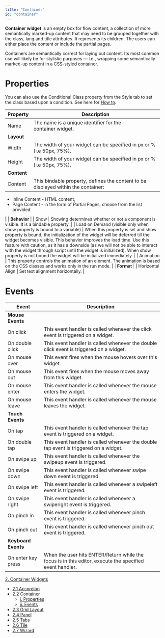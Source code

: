```yaml
---
title: "Container"
id: "container"
---
```


**Container widget** is an empty box for flow content, a collection of more semantically marked-up content that may need to be grouped together with the class, lang and title attributes. It represents its children. The users can either place the content or include the partial pages.

Containers are semantically correct for laying out content. Its most common use will likely be for stylistic purposes — i.e., wrapping some semantically marked-up content in a CSS-styled container.

# Properties

You can also use the Conditional Class property from the Style tab to set the class based upon a condition. See here for [How to](/learn/how-tos/use-conditional-class-property/).

| **Property** | **Description** |
| --- | --- |
| Name | The name is a unique identifier for the container widget. |
| **Layout** |
| Width | The width of your widget can be specified in px or % (i.e 50px, 75%). |
| Height | The width of your widget can be specified in px or % (i.e 50px, 75%). |
| **Content** |
| Content | This bindable property, defines the content to be displayed within the container:
- Inline Content - HTML content,
- Page Content - in the form of Partial Pages, choose from the list provided

 |
| **Behavior** |
| Show | Showing determines whether or not a component is visible. It is a bindable property. |
| Load on Demand (visible only when show property is bound to a variable) | When this property is set and show property is bound, the initialization of the widget will be deferred till the widget becomes visible. This behavior improves the load time. Use this feature with caution, as it has a downside (as we will not be able to interact with the widget through script until the widget is initialized). When show property is not bound the widget will be initialized immediately. |
| Animation | This property controls the animation of an element. The animation is based on the CSS classes and works only in the run mode. |
| **Format** |
| Horizontal Align | Set text alignment horizontally. |

# Events

| **Event** | **Description** |
| --- | --- |
| **Mouse Events** |
| On click | This event handler is called whenever the click event is triggered on a widget. |
| On double click | This event handler is called whenever the double click event is triggered on a widget. |
| On mouse over | This event fires when the mouse hovers over this widget. |
| On mouse out | This event fires when the mouse moves away from this widget. |
| On mouse enter | This event handler is called whenever the mouse enters the widget. |
| On mouse leave | This event handler is called whenever the mouse leaves the widget. |
| **Touch Events** |
| On tap | This event handler is called whenever the tap event is triggered on a widget. |
| On double tap | This event handler is called whenever the double tap event is triggered on a widget. |
| On swipe up | This event handler is called whenever the swipeup event is triggered. |
| On swipe down | This event handler is called whenever swipe down event is triggered. |
| On swipe left | This event handler is called whenever a swipeleft event is triggered. |
| On swipe right | This event handler is called whenever a swiperight event is triggered. |
| On pinch in | This event handler is called whenever pinch event is triggered. |
| On pinch out | This event handler is called whenever pinch out event is triggered. |
| **Keyboard Events** |
| On enter key press | When the user hits ENTER/Return while the focus is in this editor, execute the specified event handler. |

[2\. Container Widgets](/learn/app-development/widgets/widget-library/#container)

- [2.1 Accordion](/learn/app-development/widgets/container/accordion/)
- [2.2 Container](/learn/app-development/widgets/container/container/)
    - [i. Properties](#properties)
    - [ii. Events](#events)
- [2.3 Grid Layout](/learn/app-development/widgets/container/grid-layout/)
- [2.4 Panel](/learn/app-development/widgets/container/panel/)
- [2.5 Tabs](/learn/app-development/widgets/container/tabs/)
- [2.6 Tile](/learn/app-development/widgets/container/tile/)
- [2.7 Wizard](/learn/app-development/widgets/container/wizard/)
